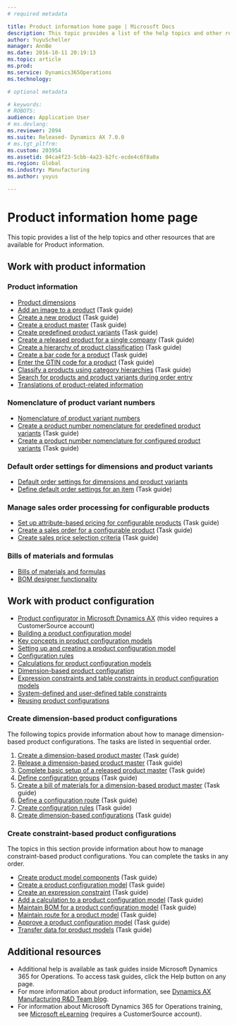 ```yaml
---
# required metadata

title: Product information home page | Microsoft Docs
description: This topic provides a list of the help topics and other resources that are available for Product information.
author: YuyuScheller
manager: AnnBe
ms.date: 2016-10-11 20:19:13
ms.topic: article
ms.prod: 
ms.service: Dynamics365Operations
ms.technology: 

# optional metadata

# keywords: 
# ROBOTS: 
audience: Application User
# ms.devlang: 
ms.reviewer: 2094
ms.suite: Released- Dynamics AX 7.0.0
# ms.tgt_pltfrm: 
ms.custom: 203954
ms.assetid: 04ca4f23-5cbb-4a23-b2fc-ecde4c6f8a0a
ms.region: Global
ms.industry: Manufacturing
ms.author: yuyus

---
```


# Product information home page

This topic provides a list of the help topics and other resources that are available for Product information.

Work with product information
-----------------------------

### Product information

-   [Product dimensions](https://docs.microsoft.com/en-us/dynamics365/operations/manufacturing/product-information-management/product-dimensions)
-   [Add an image to a product](http://ax.help.dynamics.com/en/wiki/add-an-image-to-a-product/) (Task guide)
-   [Create a new product](http://ax.help.dynamics.com/en/wiki/create-a-new-product/) (Task guide)
-   [Create a product master](http://ax.help.dynamics.com/en/wiki/create-a-product-master/) (Task guide)
-   [Create predefined product variants](http://ax.help.dynamics.com/en/wiki/create-predefined-product-variants/) (Task guide)
-   [Create a released product for a single company](http://ax.help.dynamics.com/en/wiki/create-a-released-product-for-a-single-company/) (Task guide)
-   [Create a hierarchy of product classification](http://ax.help.dynamics.com/en/wiki/create-a-new-product-classification-hierarchy/) (Task guide)
-   [Create a bar code for a product](https://ax.help.dynamics.com/en/wiki/create-a-bar-code-for-a-product/) (Task guide)
-   [Enter the GTIN code for a product](http://ax.help.dynamics.com/en/wiki/enter-the-gtin-code-for-a-product/) (Task guide)
-   [Classify a products using category hierarchies](http://ax.help.dynamics.com/en/wiki/classify-a-product-using-category-hierarchies/) (Task guide)
-   [Search for products and product variants during order entry](https://docs.microsoft.com/en-us/dynamics365/operations/manufacturing/product-information-management/search-for-products-and-product-variants)
-   [Translations of product-related information](https://docs.microsoft.com/en-us/dynamics365/operations/manufacturing/product-information-management/translations-of-product-related-information)

### Nomenclature of product variant numbers

-   [Nomenclature of product variant numbers](https://docs.microsoft.com/en-us/dynamics365/operations/manufacturing/product-information-management/product-variant-identification-nomenclature)
-   [Create a product number nomenclature for predefined product variants](https://ax.help.dynamics.com/en/wiki/create-a-product-number-nomenclature-for-predefined-product-variants/) (Task guide)
-   [Create a product number nomenclature for configured product variants](https://ax.help.dynamics.com/en/wiki/create-a-product-number-nomenclature-for-configured-product-variants/) (Task guide)

### Default order settings for dimensions and product variants

-   [Default order settings for dimensions and product variants](https://docs.microsoft.com/en-us/dynamics365/operations/manufacturing/production-control/default-order-settings)
-   [Define default order settings for an item](http://ax.help.dynamics.com/en/wiki/define-default-order-settings-for-an-item/) (Task guide)

### Manage sales order processing for configurable products

-   [Set up attribute-based pricing for configurable products](https://ax.help.dynamics.com/en/wiki/set-up-attribute-based-pricing-for-configurable-products/) (Task guide)
-   [Create a sales order for a configurable product](https://ax.help.dynamics.com/en/wiki/create-a-sales-order-for-a-configurable-product/) (Task guide)
-   [Create sales price selection criteria](https://ax.help.dynamics.com/en/wiki/create-sales-price-selection-criteria/) (Task guide)

### Bills of materials and formulas

-   [Bills of materials and formulas](http://ax.help.dynamics.com/en/wiki/bills-of-materials-and-formulas/)
-   [BOM designer functionality](https://docs.microsoft.com/en-us/dynamics365/operations/manufacturing/production-control/bom-designer-functionality)

## Work with product configuration
-   [Product configurator in Microsoft Dynamics AX](https://mbs.microsoft.com/customersource/northamerica/AX/learning/presentations/DynamicsTechnicalConference16) (this video requires a CustomerSource account)
-   [Building a product configuration model](https://docs.microsoft.com/en-us/dynamics365/operations/manufacturing/product-information-management/building-a-product-configuration-model)
-   [Key concepts in product configuration models](https://docs.microsoft.com/en-us/dynamics365/operations/manufacturing/product-information-management/key-concepts-in-product-configuration-models)
-   [Setting up and creating a product configuration model](https://docs.microsoft.com/en-us/dynamics365/operations/manufacturing/product-information-management/setting-up-and-maintaining-a-product-configuration-model)
-   [Configuration rules](https://docs.microsoft.com/en-us/dynamics365/operations/manufacturing/product-information-management/configuration-rules)
-   [Calculations for product configuration models](https://docs.microsoft.com/en-us/dynamics365/operations/manufacturing/product-information-management/calculations-for-product-configuration-models)
-   [Dimension-based product configuration](https://docs.microsoft.com/en-us/dynamics365/operations/manufacturing/product-information-management/dimension-based-product-configuration)
-   [Expression constraints and table constraints in product configuration models](https://docs.microsoft.com/en-us/dynamics365/operations/manufacturing/production-control/expression-constraints-and-table-constraints-in-product-configuration-models)
-   [System-defined and user-defined table constraints](https://docs.microsoft.com/en-us/dynamics365/operations/manufacturing/product-information-management/system-defined-and-user-defined-table-constraints)
-   [Reusing product configurations](https://docs.microsoft.com/en-us/dynamics365/operations/manufacturing/product-information-management/reusing-product-configurations)

### Create dimension-based product configurations

The following topics provide information about how to manage dimension-based product configurations. The tasks are listed in sequential order.

1.  [Create a dimension-based product master](http://ax.help.dynamics.com/en/wiki/create-a-dimension-based-product-master/) (Task guide)
2.  [Release a dimension-based product master](http://ax.help.dynamics.com/en/wiki/release-a-dimension-based-product-master/) (Task guide)
3.  [Complete basic setup of a released product master](http://ax.help.dynamics.com/en/wiki/complete-basic-setup-of-the-product-master/) (Task guide)
4.  [Define configuration groups](http://ax.help.dynamics.com/en/wiki/define-product-configuration-groups/) (Task guide)
5.  [Create a bill of materials for a dimension-based product master](http://ax.help.dynamics.com/en/wiki/create-a-bill-of-materials-for-a-dimension-based-product-master/) (Task guide)
6.  [Define a configuration route](http://ax.help.dynamics.com/en/wiki/define-a-configuration-route/) (Task guide)
7.  [Create configuration rules](http://ax.help.dynamics.com/en/wiki/create-configuration-rules/) (Task guide)
8.  [Create dimension-based configurations](http://ax.help.dynamics.com/en/wiki/create-dimension-based-configurations/) (Task guide)

### Create constraint-based product configurations

The topics in this section provide information about how to manage constraint-based product configurations. You can complete the tasks in any order.

-   [Create product model components](http://ax.help.dynamics.com/en/wiki/create-product-model-components/) (Task guide)
-   [Create a product configuration model](http://ax.help.dynamics.com/en/wiki/create-a-product-configuration-model/) (Task guide)
-   [Create an expression constraint](http://ax.help.dynamics.com/en/wiki/create-an-expression-constraint/) (Task guide)
-   [Add a calculation to a product configuration model](http://ax.help.dynamics.com/en/wiki/add-a-calculation-to-a-product-configuration-model-2/) (Task guide)
-   [Maintain BOM for a product configuration model](http://ax.help.dynamics.com/en/wiki/maintain-bom-for-a-product-configuration-model/) (Task guide)
-   [Maintain route for a product model](http://ax.help.dynamics.com/en/wiki/maintain-route-for-a-product-model/) (Task guide)
-   [Approve a product configuration model](http://ax.help.dynamics.com/en/wiki/approve-a-product-model/) (Task guide)
-   [Transfer data for product models](http://ax.help.dynamics.com/en/wiki/transfer-data-for-product-models/) (Task guide)

## Additional resources
-   Additional help is available as task guides inside Microsoft Dynamics 365 for Operations. To access task guides, click the Help button on any page.
-   For more information about product information, see [Dynamics AX Manufacturing R&D Team blog](https://blogs.msdn.microsoft.com/axmfg/).
-   For information about Microsoft Dynamics 365 for Operations training, see [Microsoft eLearning](https://mbspartner.microsoft.com/AX/LearningPlans) (requires a CustomerSource account).

 

